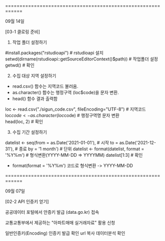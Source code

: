 

============================================================

09월 14일

[03-1 클로링 준비]

1. 작업 폴더 설정하기

#install.packages("rstudioapi")   # rstudioapi 설치                         
setwd(dirname(rstudioapi::getSourceEditorContext()$path)) # 작업폴더 설정
getwd()   # 확인

2. 수집 대상 지역 설정하기

+ read.csv() 함수는 지역코드 불러옴.
+ as.character() 함수는 행정구역 (loc$code)을 문자 변환.
+ head() 함수 결과 출력함

loc <- read.csv("./sigun_code.csv", fileEncoding="UTF-8")  #  지역코드
loc$code <- as.character(loc$code) # 행정구역명 문자 변환     
head(loc, 2) # 확인

3. 수집 기간 설정하기

datelist <- seq(from = as.Date('2021-01-01'), # 시작
                to   = as.Date('2021-12-31'), # 종료
                by    = '1 month')            # 단위
datelist <- format(datelist, format = '%Y%m') # 형식변환(YYYY-MM-DD => YYYYMM) 
datelist[1:3]          # 확인

+ format(format = '%Y%m') 코드로 형식변환 -> YYYY-MM-DD

============================================================

09월 07일

[02-2 API 인증키 얻기]

공공데이터 포털에서 안증키 발급 (data.go.kr) 접속

교통교통부에서 제공하는 "아파트매매 실거래자료" 활용 신청

일반인증키(Encoding) 인증키 발급 확인 url 복사 데이터분석 확인

